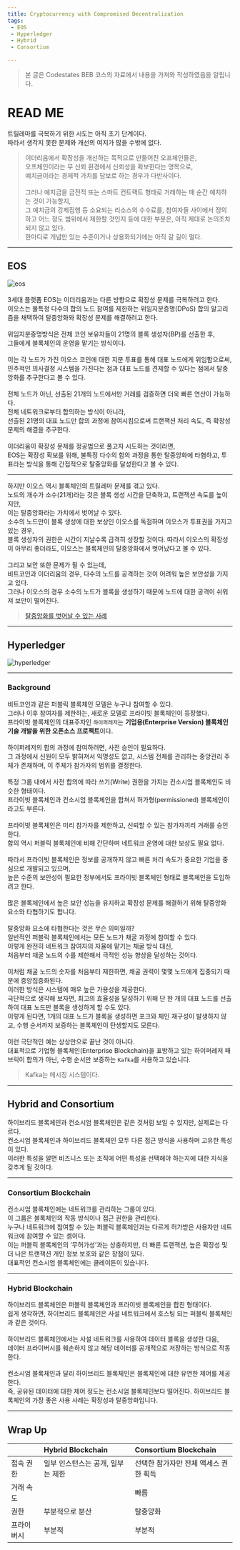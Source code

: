 ```yaml
---
title: Cryptocurrency with Compromised Decentralization
tags: 
 - EOS
 - Hyperledger
 - Hybrid
 - Consortium

---
```


> 본 글은 Codestates BEB 코스의 자료에서 내용을 가져와 작성하였음을 알립니다.  

# READ ME
트릴레마를 극복하기 위한 시도는 아직 초기 단계이다.  
따라서 생각지 못한 문제와 개선의 여지가 많을 수밖에 없다.  

> 이더리움에서 확장성을 개선하는 목적으로 만들어진 오프체인들은,  
> 오프체인이라는 무 신뢰 환경에서 신뢰성을 확보한다는 명목으로,  
> 예치금이라는 경제적 가치를 담보로 하는 경우가 다반사이다.  
> <br>
> 그러나 예치금을 금전적 또는 스마트 컨트랙트 형태로 거래하는 매 순간 예치하는 것이 가능할지,  
> 그 예치금의 강제집행 등 소요되는 리소스의 수수료를, 참여자들 사이에서 정의하고 어느 정도 범위에서 제한할 것인지 등에 대한 부분은, 아직 제대로 논의조차 되지 않고 있다.  
> 한마디로 개념만 있는 수준이거나 상용화되기에는 아직 갈 길이 멀다.  

---

## EOS
![eos](../../assets/img/eos.png)  
<br>
3세대 플랫폼 EOS는 이더리움과는 다른 방향으로 확장성 문제를 극복하려고 한다.  
이오스는 불특정 다수의 합의 노드 참여를 제한하는 위임지분증명(DPoS) 합의 알고리즘을 채택하여 탈중앙화와 확장성 문제를 해결하려고 한다.  
<br>
위임지분증명방식은 전체 코인 보유자들이 21명의 블록 생성자(BP)를 선출한 후,  
그들에게 블록체인의 운영을 맡기는 방식이다.  
<br>
이는 각 노드가 가진 이오스 코인에 대한 지분 투표를 통해 대표 노드에게 위임함으로써,  
민주적인 의사결정 시스템을 가진다는 점과 대표 노드를 견제할 수 있다는 점에서 탈중앙화를 추구한다고 볼 수 있다.  
<br>
전체 노드가 아닌, 선출된 21개의 노드에서만 거래를 검증하면 더욱 빠른 연산이 가능하다.  
전체 네트워크로부터 합의하는 방식이 아니라,  
선출된 21명의 대표 노드만 합의 과정에 참여시킴으로써 트랜잭션 처리 속도, 즉 확장성 문제의 해결을 추구한다.  
<br>
이더리움이 확장성 문제를 정공법으로 풀고자 시도하는 것이라면,  
EOS는 확장성 확보를 위해, 불특정 다수의 합의 과정을 통한 탈중앙화에 타협하고, 투표라는 방식을 통해 간접적으로 탈중앙화를 달성한다고 볼 수 있다.  

---

하지만 이오스 역시 블록체인의 트릴레마 문제를 겪고 있다.
<br>
노드의 개수가 소수(21개)라는 것은 블록 생성 시간을 단축하고, 트랜잭션 속도를 높이지만,  
이는 탈중앙화라는 가치에서 벗어날 수 있다.  
소수의 노드만이 블록 생성에 대한 보상인 이오스를 독점하며 이오스가 투표권을 가지고 있는 경우,  
블록 생성자의 권한은 시간이 지날수록 급격히 성장할 것이다.
따라서 이오스의 확장성이 아무리 좋더라도, 이오스는 블록체인의 탈중앙화에서 벗어났다고 볼 수 있다.  
<br>
그리고 보안 또한 문제가 될 수 있는데,  
비트코인과 이더리움의 경우, 다수의 노드를 공격하는 것이 어려워 높은 보안성을 가지고 있다.  
그러나 이오스의 경우 소수의 노드가 블록을 생성하기 때문에 노드에 대한 공격이 쉬워져 보안이 떨어진다.  

> [탈중앙화를 벗어날 수 있는 사례](https://dealsite.co.kr/articles/17675)  

---

## Hyperledger

![hyperledger](../../assets/img/hyperledger.png)  

---

### Background

비트코인과 같은 퍼블릭 블록체인 모델은 누구나 참여할 수 있다.  
그러나 이후 참여자를 제한하는, 새로운 모델로 프라이빗 블록체인이 등장했다.  
프라이빗 블록체인의 대표주자인 `하이퍼레저`는 **기업용(Enterprise Version) 블록체인 기술 개발을 위한 오픈소스 프로젝트**이다.  
<br>
하이퍼레저의 합의 과정에 참여하려면, 사전 승인이 필요하다.  
그 과정에서 신원이 모두 밝혀져서 익명성도 없고, 시스템 전체를 관리하는 중앙관리 주체가 존재하며, 이 주체가 참가자의 범위를 결정한다.  
<br>
특정 그룹 내에서 사전 합의에 따라 쓰기(Write) 권한을 가지는 컨소시엄 블록체인도 비슷한 형태이다.  
프라이빗 블록체인과 컨소시엄 블록체인을 합쳐서 허가형(permissioned) 블록체인이라고도 부른다.  
<br>
프라이빗 블록체인은 미리 참가자를 제한하고, 신뢰할 수 있는 참가자끼리 거래를 승인한다.  
합의 역시 퍼블릭 블록체인에 비해 간단하며 네트워크 운영에 대한 보상도 필요 없다.  
<br>
따라서 프라이빗 블록체인은 정보를 공개하지 않고 빠른 처리 속도가 중요한 기업을 중심으로 개발되고 있으며,  
높은 수준의 보안성이 필요한 정부에서도 프라이빗 블록체인 형태로 블록체인을 도입하려고 한다.  
<br>
많은 블록체인에서 높은 보안 성능을 유지하고 확장성 문제를 해결하기 위해 탈중앙화 요소와 타협하기도 합니다.  
<br>
탈중앙화 요소에 타협한다는 것은 무슨 의미일까?  
일반적인 퍼블릭 블록체인에서는 모든 노드가 채굴 과정에 참여할 수 있다.  
이렇게 완전히 네트워크 참여자의 자율에 맡기는 채굴 방식 대신,  
처음부터 채굴 노드의 수를 제한해서 극적인 성능 향상을 달성하는 것이다.  
<br>
이처럼 채굴 노드의 숫자를 처음부터 제한하면, 채굴 권력이 몇몇 노드에게 집중되기 때문에 중앙집중화된다.  
이러한 방식은 시스템에 매우 높은 가용성을 제공한다.
<br>
극단적으로 생각해 보자면, 최고의 효율성을 달성하기 위해 단 한 개의 대표 노드를 선출하여 대표 노드만 블록을 생성하게 할 수도 있다.  
이렇게 된다면, 1개의 대표 노드가 블록을 생성하면 포크와 체인 재구성이 발생하지 않고, 수행 순서까지 보증하는 블록체인이 탄생할지도 모른다.  
<br>
이런 극단적인 예는 상상만으로 끝난 것이 아니다.  
대표적으로 기업형 블록체인(Enterprise Blockchain)을 표방하고 있는 하이퍼레저 패브릭이 합의가 아닌, 수행 순서만 보증하는 `Kafka`를 사용하고 있습니다.  

> Kafka는 메시징 시스템이다.  

---

## Hybrid and Consortium
하이브리드 블록체인과 컨소시엄 블록체인은 같은 것처럼 보일 수 있지만, 실제로는 다르다.  
컨소시엄 블록체인과 하이브리드 블록체인 모두 다른 접근 방식을 사용하며 고유한 특성이 있다.  
이러한 특성을 알면 비즈니스 또는 조직에 어떤 특성을 선택해야 하는지에 대한 지식을 갖추게 될 것이다.  

---

### Consortium Blockchain
컨소시엄 블록체인에는 네트워크를 관리하는 그룹이 있다.  
이 그룹은 블록체인의 작동 방식이나 접근 권한을 관리힌다.  
누구나 네트워크에 참여할 수 있는 퍼블릭 블록체인과는 다르게 허가받은 사용자만 네트워크에 참여할 수 있는 셈이다. 
<br>
이는 퍼블릭 블록체인의 ‘무허가성’과는 상충하지만, 더 빠른 트랜잭션, 높은 확장성 및 더 나은 트랜잭션 개인 정보 보호와 같은 장점이 있다.  
대표적인 컨소시엄 블록체인에는 클레이튼이 있습니다.

---

### Hybrid Blockchain
하이브리드 블록체인은 퍼블릭 블록체인과 프라이빗 블록체인을 합친 형태이다.  
쉽게 생각하면, 하이브리드 블록체인은 사설 네트워크에서 호스팅 되는 퍼블릭 블록체인과 같은 것이다.  
<br>
하이브리드 블록체인에서는 사설 네트워크를 사용하여 데이터 블록을 생성한 다음,  
데이터 프라이버시를 훼손하지 않고 해당 데이터를 공개적으로 저장하는 방식으로 작동한다.  
<br>
컨소시엄 블록체인과 달리 하이브리드 블록체인은 블록체인에 대한 유연한 제어를 제공한다.  
즉, 공유된 데이터에 대한 제어 정도는 컨소시엄 블록체인보다 떨어진다.  하이브리드 블록체인의 가장 좋은 사용 사례는 확장성과 탈중앙화입니다.  

---

## Wrap Up  

||**Hybrid Blockchain**|**Consortium Blockchain**|
|:---|:---|:---|
|접속 권한|일부 인스턴스는 공개, 일부는 제한|선택한 참가자만 전체 액세스 권한 획득|
|거래 속도||빠름|빠름|
|권한|부분적으로 분산|탈중앙화|
|프라이버시|부분적|부분적|
